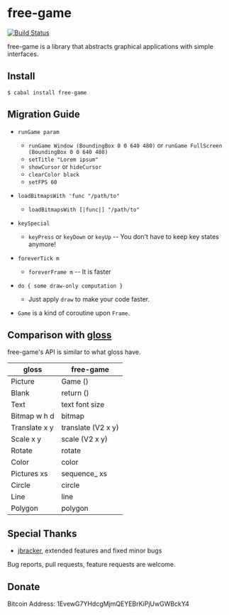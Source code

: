 free-game
=========

[![Build Status](https://secure.travis-ci.org/fumieval/free-game.png?branch=master)](http://travis-ci.org/fumieval/free-game)

free-game is a library that abstracts graphical applications with simple interfaces.

Install
-------------------------------------------------------------------------------------

    $ cabal install free-game


Migration Guide
-------------------------------------------------------------------------------------

* `runGame param`
    * `runGame Window (BoundingBox 0 0 640 480)` or `runGame FullScreen (BoundingBox 0 0 640 480)`
    * `setTitle "Lorem ipsum"`
    * `showCursor` or `hideCursor`
    * `clearColor black`
    * `setFPS 60`

* `loadBitmapsWith 'func "/path/to"`
    * `loadBitmapsWith [|func|] "/path/to"`
* `keySpecial`
    * `keyPress` or `keyDown` or `keyUp` -- You don't have to keep key states anymore!
* `foreverTick m`
    * `foreverFrame m` -- It is faster
* `do { some draw-only computation }`
    * Just apply `draw` to make your code faster.
* `Game` is a kind of coroutine upon `Frame`.

Comparison with [gloss](http://hackage.haskell.org/package/gloss)
-------------------------------------------------------------------------------------
free-game's API is similar to what gloss have.

| gloss         | free-game           |
| ------------- | ------------------- |
| Picture       | Game ()             |
| Blank         | return ()           |
| Text          | text font size      |
| Bitmap w h d  | bitmap              |
| Translate x y | translate (V2 x y)  |
| Scale x y     | scale (V2 x y)      |
| Rotate        | rotate              |
| Color         | color               |
| Pictures xs   | sequence_ xs        |
| Circle        | circle              |
| Line          | line                |
| Polygon       | polygon             |

Special Thanks
------------------------------------------------------------------------------------

* [jbracker](https://github.com/jbracker), extended features and fixed minor bugs

Bug reports, pull requests, feature requests are welcome.

Donate
-------------------------------------

Bitcoin Address: 1EvewG7YHdcgMjmQEYEBrKiPjUwGWBckY4
